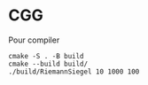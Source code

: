 # CGG

Pour compiler

```
cmake -S . -B build
cmake --build build/
./build/RiemannSiegel 10 1000 100
```
